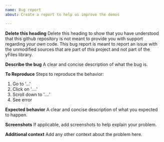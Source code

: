 ```yaml
---
name: Bug report
about: Create a report to help us improve the demos

---
```


**Delete this heading**
Delete this heading to show that you have understood that this github repository is not meant to provide you with support regarding *your own* code. This bug report is meant to report an issue with the unmodified sources that are part of *this* project and not part of the yFiles library.

**Describe the bug**
A clear and concise description of what the bug is.

**To Reproduce**
Steps to reproduce the behavior:
1. Go to '...'
2. Click on '....'
3. Scroll down to '....'
4. See error

**Expected behavior**
A clear and concise description of what you expected to happen.

**Screenshots**
If applicable, add screenshots to help explain your problem.

**Additional context**
Add any other context about the problem here.
